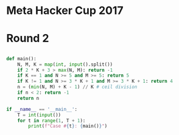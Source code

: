 # Meta Hacker Cup 2017

# Round 2

## 

```py
def main():
    N, M, K = map(int, input().split())
    if 2 * K + 3 > max(N, M): return -1
    if K == 1 and N >= 5 and M >= 5: return 5
    if K != 1 and N >= 3 * K + 1 and M >= 3 * K + 1: return 4
    n = (min(N, M) + K - 1) // K # ceil division
    if n < 2: return -1
    return n

if __name__ == '__main__':
    T = int(input())
    for t in range(1, T + 1):
        print(f"Case #{t}: {main()}")
```

## 

```py

```

## 

```py

```

##

```py

```

##

```py

```

##

```py

```

##

```py

```